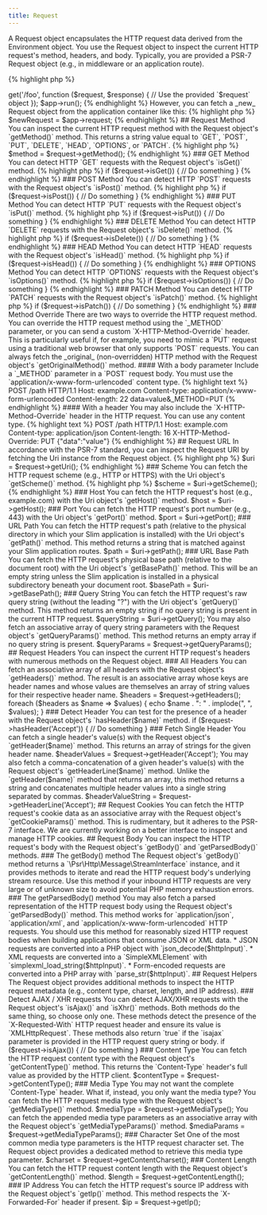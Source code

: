 ```yaml
---
title: Request
---
```


A Request object encapsulates the HTTP request data derived from the Environment object. You use the Request object to inspect the current HTTP request's method, headers, and body. Typically, you are provided a PSR-7 Request object (e.g., in middleware or an application route).

{% highlight php %}
<?php
$app = new \Slim\App;
$app->get('/foo', function ($request, $response) {
    // Use the provided `$request` object
});
$app->run();
{% endhighlight %}

However, you can fetch a _new_ Request object from the application container like this:

{% highlight php %}
$newRequest = $app->request;
{% endhighlight %}

## Request Method

You can inspect the current HTTP request method with the Request object's `getMethod()` method. This returns a string value equal to `GET`, `POST`, `PUT`, `DELETE`, `HEAD`, `OPTIONS`, or `PATCH`.

{% highlight php %}
$method = $request->getMethod();
{% endhighlight %}

### GET Method

You can detect HTTP `GET` requests with the Request object's `isGet()` method.

{% highlight php %}
if ($request->isGet()) {
    // Do something
}
{% endhighlight %}

### POST Method

You can detect HTTP `POST` requests with the Request object's `isPost()` method.

{% highlight php %}
if ($request->isPost()) {
    // Do something
}
{% endhighlight %}

### PUT Method

You can detect HTTP `PUT` requests with the Request object's `isPut()` method.

{% highlight php %}
if ($request->isPut()) {
    // Do something
}
{% endhighlight %}

### DELETE Method

You can detect HTTP `DELETE` requests with the Request object's `isDelete()` method.

{% highlight php %}
if ($request->isDelete()) {
    // Do something
}
{% endhighlight %}

### HEAD Method

You can detect HTTP `HEAD` requests with the Request object's `isHead()` method.

{% highlight php %}
if ($request->isHead()) {
    // Do something
}
{% endhighlight %}

### OPTIONS Method

You can detect HTTP `OPTIONS` requests with the Request object's `isOptions()` method.

{% highlight php %}
if ($request->isOptions()) {
    // Do something
}
{% endhighlight %}

### PATCH Method

You can detect HTTP `PATCH` requests with the Request object's `isPatch()` method.

{% highlight php %}
if ($request->isPatch()) {
    // Do something
}
{% endhighlight %}

### Method Override

There are two ways to override the HTTP request method. You can override the HTTP request method using the `_METHOD` parameter, or you can send a custom `X-HTTP-Method-Override` header. This is particularly useful if, for example, you need to mimic a `PUT` request using a traditional web browser that only supports `POST` requests. You can always fetch the _original_ (non-overridden) HTTP method with the Request object's `getOriginalMethod()` method.

#### With a body parameter

Include a `_METHOD` parameter in a `POST` request body. You must use the `application/x-www-form-urlencoded` content type.

{% highlight text %}
POST /path HTTP/1.1
Host: example.com
Content-type: application/x-www-form-urlencoded
Content-length: 22

data=value&_METHOD=PUT
{% endhighlight %}

#### With a header

You may also include the `X-HTTP-Method-Override` header in the HTTP request. You can use any content type.

{% highlight text %}
POST /path HTTP/1.1
Host: example.com
Content-type: application/json
Content-length: 16
X-HTTP-Method-Override: PUT

{"data":"value"}
{% endhighlight %}

## Request URL

In accordance with the PSR-7 standard, you can inspect the Request URI by fetching the Uri instance from the Request object.

{% highlight php %}
$uri = $request->getUri();
{% endhighlight %}

### Scheme

You can fetch the HTTP request scheme (e.g., HTTP or HTTPS) with the Uri object's `getScheme()` method.

{% highlight php %}
$scheme = $uri->getScheme();
{% endhighlight %}

### Host

You can fetch the HTTP request's host (e.g., example.com) with the Uri object's `getHost()` method.

    $host = $uri->getHost();

### Port

You can fetch the HTTP request's port number (e.g., 443) with the Uri object's `getPort()` method.

    $port = $uri->getPort();

### URL Path

You can fetch the HTTP request's path (relative to the physical directory in which your Slim application is installed) with the Uri object's `getPath()` method. This method returns a string that is matched against your Slim application routes.

    $path = $uri->getPath();

### URL Base Path

You can fetch the HTTP request's physical base path (relative to the document root) with the Uri object's `getBasePath()` method. This will be an empty string unless the Slim application is installed in a physical subdirectory beneath your document root.

    $basePath = $uri->getBasePath();

### Query String

You can fetch the HTTP request's raw query string (without the leading "?") with the Uri object's `getQuery()` method. This method returns an empty string if no query string is present in the current HTTP request.

    $queryString = $uri->getQuery();

You may also fetch an associative array of query string parameters with the Request object's `getQueryParams()` method. This method returns an empty array if no query string is present.

    $queryParams = $request->getQueryParams();

## Request Headers

You can inspect the current HTTP request's headers with numerous methods on the Request object.

### All Headers

You can fetch an associative array of all headers with the Request object's `getHeaders()` method. The result is an associative array whose keys are header names and whose values are themselves an array of string values for their respective header name.

    $headers = $request->getHeaders();
    foreach ($headers as $name => $values) {
        echo $name . ": " . implode(", ", $values);
    }

### Detect Header

You can test for the presence of a header with the Request object's `hasHeader($name)` method.

    if ($request->hasHeader('Accept')) {
        // Do something
    }

### Fetch Single Header

You can fetch a single header's value(s) with the Request object's `getHeader($name)` method. This returns an array of strings for the given header name.

    $headerValues = $request->getHeader('Accept');

You may also fetch a comma-concatenation of a given header's value(s) with the Request object's `getHeaderLine($name)` method. Unlike the `getHeader($name)` method that returns an array, this method returns a string and concatenates multiple header values into a single string separated by commas.

    $headerValueString = $request->getHeaderLine('Accept');

## Request Cookies

You can fetch the HTTP request's cookie data as an associative array with the Request object's `getCookieParams()` method. This is rudimentary, but it adheres to the PSR-7 interface. We are currently working on a better interface to inspect and manage HTTP cookies.

## Request Body

You can inspect the HTTP request's body with the Request object's `getBody()` and `getParsedBody()` methods.

### The getBody() method

The Request object's `getBody()` method returns a `\Psr\Http\Message\StreamInterface` instance, and it provides methods to iterate and read the HTTP request body's underlying stream resource. Use this method if your inbound HTTP requests are very large or of unknown size to avoid potential PHP memory exhaustion errors.

### The getParsedBody() method

You may also fetch a parsed representation of the HTTP request body using the Request object's `getParsedBody()` method. This method works for `application/json`, `application/xml`, and `application/x-www-form-urlencoded` HTTP requests. You should use this method for reasonably sized HTTP request bodies when building applications that consume JSON or XML data.

* JSON requests are converted into a PHP object with `json_decode($httpInput)`.
* XML requests are converted into a `SimpleXMLElement` with `simplexml_load_string($httpInput)`. 
* Form-encoded requests are converted into a PHP array with `parse_str($httpInput)`.

## Request Helpers

The Request object provides additional methods to inspect the HTTP request metadata (e.g., content type, charset, length, and IP address).

### Detect AJAX / XHR requests

You can detect AJAX/XHR requests with the Request object's `isAjax()` and `isXhr()` methods. Both methods do the same thing, so choose only one. These methods detect the presence of the `X-Requested-With` HTTP request header and ensure its value is `XMLHttpRequest`. These methods also return `true` if the `isajax` parameter is provided in the HTTP request query string or body.

    if ($request->isAjax()) {
        // Do something
    }

### Content Type

You can fetch the HTTP request content type with the Request object's `getContentType()` method. This returns the `Content-Type` header's full value as provided by the HTTP client.

    $contentType = $request->getContentType();

### Media Type

You may not want the complete `Content-Type` header. What if, instead, you only want the media type? You can fetch the HTTP request media type with the Request object's `getMediaType()` method.

    $mediaType = $request->getMediaType();

You can fetch the appended media type parameters as an associative array with the Request object's `getMediaTypeParams()` method.

    $mediaParams = $request->getMediaTypeParams();

### Character Set

One of the most common media type parameters is the HTTP request character set. The Request object provides a dedicated method to retrieve this media type parameter.

    $charset = $request->getContentCharset();

### Content Length

You can fetch the HTTP request content length with the Request object's `getContentLength()` method.

    $length = $request->getContentLength();

### IP Address

You can fetch the HTTP request's source IP address with the Request object's `getIp()` method. This method respects the `X-Forwarded-For` header if present.

    $ip = $request->getIp();
